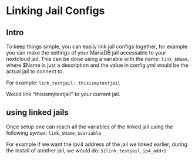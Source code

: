 # Linking Jail Configs

## Intro

To keep things simple, you can easily link jail configs together, for example you can make the settings of your MariaDB jail accessable to your nextcloud jail.
This can be done using a variable with the name: `link_$Name`, where $Name is just a description and the value in config.yml would be the actual jail to connect to.

For example:
`link_testjail: thisismytestjail`

Would link "thisismytestjail" to your current jail.

## using linked jails

Once setup one can reach all the variables of the linked jail using the following syntax:
`link_$Name_$variable`

For example if we want the ipv4 address of the jail we linked earlier, during the install of another jail, we would do:
`${link_testjail_ip4_addr}`
